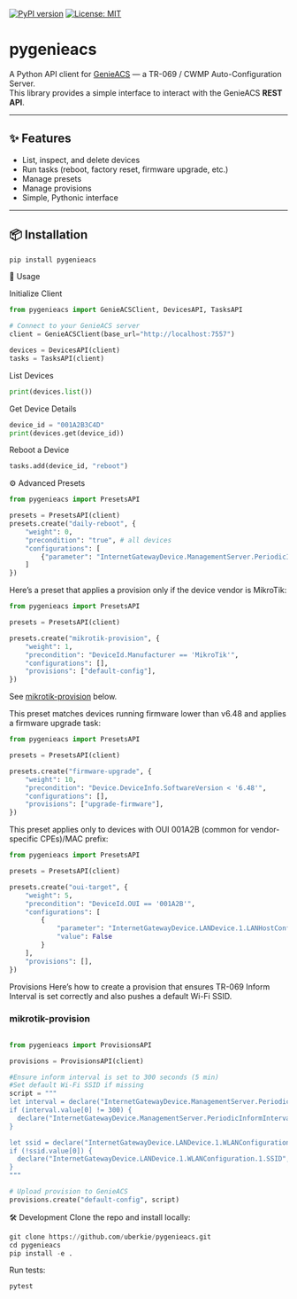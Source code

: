 [![PyPI version](https://badge.fury.io/py/pygenieacs.svg)](https://pypi.org/project/pygenieacs/)
[![License: MIT](https://img.shields.io/badge/License-MIT-yellow.svg)](https://opensource.org/licenses/MIT)
# pygenieacs

A Python API client for [GenieACS](https://genieacs.com) — a TR-069 / CWMP Auto-Configuration Server.  
This library provides a simple interface to interact with the GenieACS **REST API**.

---

## ✨ Features
- List, inspect, and delete devices
- Run tasks (reboot, factory reset, firmware upgrade, etc.)
- Manage presets
- Manage provisions
- Simple, Pythonic interface

---

## 📦 Installation

```python
pip install pygenieacs
```
🚀 Usage

Initialize Client
```python
from pygenieacs import GenieACSClient, DevicesAPI, TasksAPI

# Connect to your GenieACS server
client = GenieACSClient(base_url="http://localhost:7557")

devices = DevicesAPI(client)
tasks = TasksAPI(client)

```

List Devices
```python
print(devices.list())
```

Get Device Details
```python
device_id = "001A2B3C4D"
print(devices.get(device_id))
```
Reboot a Device
```python
tasks.add(device_id, "reboot")
```
⚙️ Advanced
Presets
```python
from pygenieacs import PresetsAPI

presets = PresetsAPI(client)
presets.create("daily-reboot", {
    "weight": 0,
    "precondition": "true", # all devices
    "configurations": [
        {"parameter": "InternetGatewayDevice.ManagementServer.PeriodicInformInterval", "value": "60"}
    ]
})

```
Here’s a preset that applies a provision only if the device vendor is MikroTik:
```python
from pygenieacs import PresetsAPI

presets = PresetsAPI(client)

presets.create("mikrotik-provision", {
    "weight": 1,
    "precondition": "DeviceId.Manufacturer == 'MikroTik'",
    "configurations": [],
    "provisions": ["default-config"],  
})

```
See [mikrotik-provision](#mikrotik-provision) below.

This preset matches devices running firmware lower than v6.48 and applies a firmware upgrade task:
```python
from pygenieacs import PresetsAPI

presets = PresetsAPI(client)

presets.create("firmware-upgrade", {
    "weight": 10,
    "precondition": "Device.DeviceInfo.SoftwareVersion < '6.48'",
    "configurations": [],
    "provisions": ["upgrade-firmware"],
})

```
This preset applies only to devices with OUI 001A2B (common for vendor-specific CPEs)/MAC prefix:
```python
from pygenieacs import PresetsAPI

presets = PresetsAPI(client)

presets.create("oui-target", {
    "weight": 5,
    "precondition": "DeviceId.OUI == '001A2B'",
    "configurations": [
        {
            "parameter": "InternetGatewayDevice.LANDevice.1.LANHostConfigManagement.DHCPServerEnable",
            "value": False
        }
    ],
    "provisions": [],
})

```
Provisions
Here’s how to create a provision that ensures TR-069 Inform Interval is set correctly and also pushes a default Wi-Fi SSID.
### mikrotik-provision
```python

from pygenieacs import ProvisionsAPI

provisions = ProvisionsAPI(client)

#Ensure inform interval is set to 300 seconds (5 min)
#Set default Wi-Fi SSID if missing
script = """
let interval = declare("InternetGatewayDevice.ManagementServer.PeriodicInformInterval", {value: 1});
if (interval.value[0] != 300) {
  declare("InternetGatewayDevice.ManagementServer.PeriodicInformInterval", null, {value: 300});
}

let ssid = declare("InternetGatewayDevice.LANDevice.1.WLANConfiguration.1.SSID", {value: 1});
if (!ssid.value[0]) {
  declare("InternetGatewayDevice.LANDevice.1.WLANConfiguration.1.SSID", null, {value: "MyDefaultSSID"});
}
"""

# Upload provision to GenieACS
provisions.create("default-config", script)

```
🛠 Development
Clone the repo and install locally:
```python
git clone https://github.com/uberkie/pygenieacs.git
cd pygenieacs
pip install -e .
```
Run tests:
```python
pytest
```
